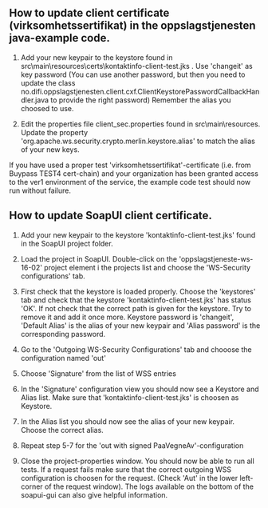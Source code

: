 ## How to update client certificate (virksomhetssertifikat) in the oppslagstjenesten java-example code. 

1. Add your new keypair to the keystore found in src\main\resources\certs\kontaktinfo-client-test.jks . Use 'changeit' as key password (You can use another password, but then you need to update the class no.difi.oppslagstjenesten.client.cxf.ClientKeystorePasswordCallbackHandler.java to provide the right password) Remember the alias you choosed to use.

2. Edit the properties file client_sec.properties found in src\main\resources. Update the property 'org.apache.ws.security.crypto.merlin.keystore.alias' to match the alias of your new keys.

If you have used a proper test 'virksomhetssertifikat'-certificate (i.e. from Buypass TEST4 cert-chain) and your organization has been granted access to the ver1 environment of the service, the example code test should now run without failure.


## How to update SoapUI client certificate.

1. Add your new keypair to the keystore 'kontaktinfo-client-test.jks' found in the SoapUI project folder. 

2. Load the project in SoapUI. Double-click on the 'oppslagstjeneste-ws-16-02' project element i the projects list and choose the 'WS-Security configurations' tab.

3. First check that the keystore is loaded properly. Choose the 'keystores' tab and check that the keystore 'kontaktinfo-client-test.jks' has status 'OK'. If not check that the correct path is given for the keystore. Try to remove it and add it once more. Keystore password is 'changeit', 'Default Alias' is the alias of your new keypair and 'Alias password' is the corresponding password.

4. Go to the 'Outgoing WS-Security Configurations' tab and chooose the configuration named 'out'

5. Choose 'Signature' from the list of WSS entries 

6. In the 'Signature' configuration view you should now see a Keystore and Alias list. Make sure that 'kontaktinfo-client-test.jks' is choosen as Keystore.

7. In the Alias list you should now see the alias of your new keypair. Choose the correct alias.

8. Repeat step 5-7 for the 'out with signed PaaVegneAv'-configuration

9. Close the project-properties window. You should now be able to run all tests. If a request fails make sure that the correct outgoing WSS configuration is choosen for the request. (Check 'Aut' in the lower left-corner of the request window). The logs available on the bottom of the soapui-gui can also give helpful information.
